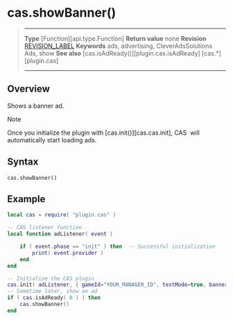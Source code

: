 # cas.showBanner()

> --------------------- ------------------------------------------------------------------------------------------
> __Type__              [Function][api.type.Function]
> __Return value__      none
> __Revision__          [REVISION_LABEL](REVISION_URL)
> __Keywords__          ads, advertising, CleverAdsSolutions Ads, show
> __See also__          [cas.isAdReady()][plugin.cas.isAdReady]
>						[cas.*][plugin.cas]
> --------------------- ------------------------------------------------------------------------------------------


## Overview

Shows a banner ad.

<div class="guide-notebox">
<div class="notebox-title">Note</div>

Once you initialize the plugin with [cas.init()][cas.cas.init], CAS&nbsp; will automatically start loading ads. 

</div>


## Syntax

    cas.showBanner()

## Example

``````lua
local cas = require( "plugin.cas" )

-- CAS listener function
local function adListener( event )

	if ( event.phase == "init" ) then  -- Successful initialization
		print( event.provider )
	end
end

-- Initialize the CAS plugin
cas.init( adListener, { gameId="YOUR_MANAGER_ID", testMode=true, banner=true, interstitial=false, rewarded=true, appReturn=false } )
-- Sometime later, show an ad
if ( cas.isAdReady( 0 ) ) then
	cas.showBanner()
end
``````